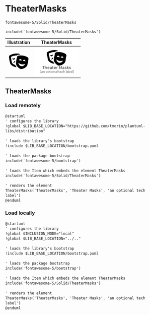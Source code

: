 # TheaterMasks


```text
fontawesome-5/Solid/TheaterMasks
```

```text
include('fontawesome-5/Solid/TheaterMasks')
```



| Illustration | TheaterMasks |
| :---: | :---: |
| ![illustration for Illustration](../../fontawesome-5/Solid/TheaterMasks.png) | ![illustration for TheaterMasks](../../fontawesome-5/Solid/TheaterMasks.Local.png) |




## TheaterMasks

### Load remotely
```plantuml
@startuml
' configures the library
!global $LIB_BASE_LOCATION="https://github.com/tmorin/plantuml-libs/distribution"

' loads the library's bootstrap
!include $LIB_BASE_LOCATION/bootstrap.puml

' loads the package bootstrap
include('fontawesome-5/bootstrap')

' loads the Item which embeds the element TheaterMasks
include('fontawesome-5/Solid/TheaterMasks')

' renders the element
TheaterMasks('TheaterMasks', 'Theater Masks', 'an optional tech label')
@enduml
```

### Load locally
```plantuml
@startuml
' configures the library
!global $INCLUSION_MODE="local"
!global $LIB_BASE_LOCATION="../.."

' loads the library's bootstrap
!include $LIB_BASE_LOCATION/bootstrap.puml

' loads the package bootstrap
include('fontawesome-5/bootstrap')

' loads the Item which embeds the element TheaterMasks
include('fontawesome-5/Solid/TheaterMasks')

' renders the element
TheaterMasks('TheaterMasks', 'Theater Masks', 'an optional tech label')
@enduml
```

